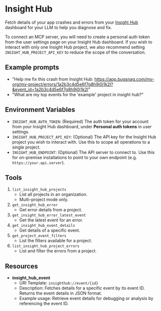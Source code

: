 # Insight Hub

Fetch details of your app crashes and errors from your [Insight Hub](https://www.smartbear.com/insight-hub) dashboard for your LLM to help you diagnose and fix.

To connect an MCP server, you will need to create a personal auth token from the user settings page on your Insight Hub dashboard. If you wish to interact with only one Insight Hub project, we also recommend setting `INSIGHT_HUB_PROJECT_API_KEY` to reduce the scope of the conversation.

## Example prompts

- "Help me fix this crash from Insight Hub: https://app.bugsnag.com/my-org/my-project/errors/1a2b3c4d5e6f7g8h9i0j1k2l?&event_id=1a2b3c4d5e6f7g8h9i0j1k2l"
- "What are my top events for the 'example' project in insight hub?"

## Environment Variables

- `INSIGHT_HUB_AUTH_TOKEN`: (Required) The auth token for your account from your Insight Hub dashboard, under **Personal auth tokens** in user settings.
- `INSIGHT_HUB_PROJECT_API_KEY`: (Optional) The API key for the Insight Hub project you wish to interact with. Use this to scope all operations to a single project.
- `INSIGHT_HUB_ENDPOINT`: (Optional) The API server to connect to. Use this for on-premise installations to point to your own endpoint (e.g. `https://your.api.server`).

## Tools

1. `list_insight_hub_projects`
   - List all projects in an organization.
   - Multi-project mode only.
2. `get_insight_hub_error`
   - Get error details from a project.
3. `get_insight_hub_error_latest_event`
   - Get the latest event for an error.
4. `get_insight_hub_event_details`
   - Get details of a specific event.
5. `get_project_event_filters`
   - List the filters available for a project.
6. `list_insight_hub_project_errors`
   - List and filter the errors from a project.

## Resources

- **insight_hub_event**
  - URI Template: `insighthub://event/{id}`
  - Description: Fetches details for a specific event by its event ID. Returns the event details in JSON format.
  - Example usage: Retrieve event details for debugging or analysis by referencing the event ID.